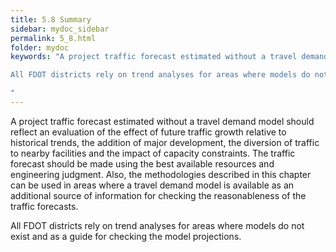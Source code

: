 ```yaml
---
title: 5.8 Summary
sidebar: mydoc_sidebar
permalink: 5_8.html
folder: mydoc
keywords: "A project traffic forecast estimated without a travel demand model should reflect an evaluation of the effect of future traffic growth relative to historical trends, the addition of major development, the diversion of traffic to nearby facilities and the impact of capacity constraints. The traffic forecast should be made using the best available resources and engineering judgment. Also, the methodologies described in this chapter can also be used in areas where a travel demand model is available as an additional source of information for checking the reasonableness of the traffic forecasts.

All FDOT districts rely on trend analyses for areas where models do not exist and as a guide for checking the model projections.

"
---
```


<style>
  div{text-align: justify;}
</style>

A project traffic forecast estimated without a travel demand model should reflect an evaluation of
the effect of future traffic growth relative to historical trends, the addition of major development,
the diversion of traffic to nearby facilities and the impact of capacity constraints. The traffic
forecast should be made using the best available resources and engineering judgment. Also, the
methodologies described in this chapter can be used in areas where a travel demand model is
available as an additional source of information for checking the reasonableness of the traffic
forecasts.

All FDOT districts rely on trend analyses for areas where models do not exist and as a guide for
checking the model projections.
